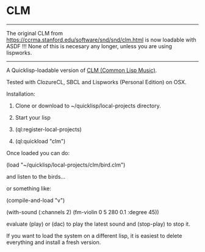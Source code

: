 # CLM

*********************************************************************
The original CLM from https://ccrma.stanford.edu/software/snd/snd/clm.html is now loadable with ASDF !!!
None of this is necesary any longer, unless you are using lispworks.
*********************************************************************



A Quicklisp-loadable version of [CLM (Common Lisp Music)](https://ccrma.stanford.edu/software/snd/snd/clm.html).

Tested with ClozureCL, SBCL and Lispworks (Personal Edition) on OSX.

Installation:

1) Clone or download to ~/quicklisp/local-projects directory.

2) Start your lisp

3) (ql:register-local-projects)

4) (ql:quickload "clm")


Once loaded you can do:

(load "~/quicklisp/local-projects/clm/bird.clm")

and listen to the birds...

or something like:

(compile-and-load "v")

(with-sound (:channels 2)
	   (fm-violin 0 5 280 0.1 :degree 45))

evaluate (play) or (dac) to play the latest sound
and (stop-play) to stop it.

If you want to load the system on a different lisp, it is easiest to delete everything and install a fresh version.